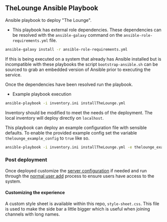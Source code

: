 ## TheLounge Ansible Playbook  

Ansible playbook to deploy "The Lounge".

* This playbook has external role dependencies. These dependencies can be
resolved with the ``ansible-galaxy`` command on the
``ansible-role-requirements.yml`` file.

``` bash
ansible-galaxy install -r ansible-role-requirements.yml
```

If this is being executed on a system that already has Ansible installed but is
incompatible with these playbooks the script `bootstrap-ansible.sh` can be
sourced to grab an embedded version of Ansible prior to executing the service.

Once the dependencies have been resolved run the playbook.

* Example playbook execution

``` bash
ansible-playbook -i inventory.ini installTheLounge.yml
```

Inventory should be modified to meet the needs of the deployment. The local
inventory will deploy directly on `localhost`.

This playbook can deploy an example configuration file with sensible defaults.
To enable the provided example config set the variable
`thelounge_example_config` to `true` like so.

``` bash
ansible-playbook -i inventory.ini installTheLounge.yml -e thelounge_example_config=yes
```

### Post deployment

Once deployed customize the
[server configuration](https://thelounge.chat/docs/server/configuration.html) if
needed and run through the
[normal user add](https://thelounge.chat/docs/server/users.html) process to
ensure users have access to the system.

#### Customizing the experience

A custom style sheet is available within this repo, `style-sheet.css`. This file
is used to make the side bar a little bigger which is useful when joining
channels with long names.
